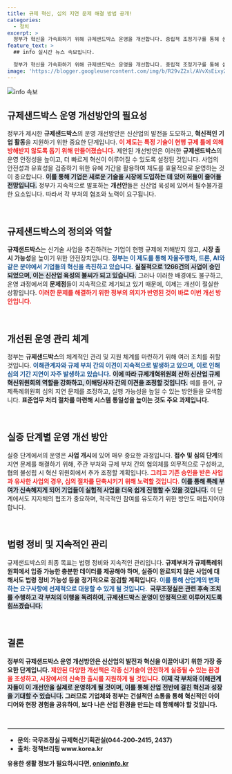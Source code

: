 ```yaml
---
title: 규제 혁신, 심의 지연 문제 해결 방법 공개!
categories:
  - 정치
excerpt: >
  정부가 혁신을 가속화하기 위해 규제샌드박스 운영을 개선합니다. 중립적 조정기구를 통해 심의 지연을 없애고 신산업 지원을 강화하며, 기업들이 보다 신속하게 시장에 진입할 수 있도록 합니다.
feature_text: >
  ## info 실시간 뉴스 속보입니다.

  정부가 혁신을 가속화하기 위해 규제샌드박스 운영을 개선합니다. 중립적 조정기구를 통해 심의 지연을 없애고 신산업 지원을 강화하며, 기업들이 보다 신속하게 시장에 진입할 수 있도록 합니다.
image: 'https://blogger.googleusercontent.com/img/b/R29vZ2xl/AVvXsEixyZcFfHzMRdzZMjFBmAUKJYCLCGyLL1o632UiGVXcaFdKo_bkvkuCioo0uUKlGfBVcT3P84aROyZIXSBEx3Aw5nCQ3pTgDom1WDC4m8eifvWiAmWEEVb4x6G_l8C0QH225ldMjyaFvpxGEBGNO37VmDTDMHGhJPq73UglMfDca1-0aw/s1600/blogspot.png'
---
```


<p><img src="https://blogger.googleusercontent.com/img/b/R29vZ2xl/AVvXsEixyZcFfHzMRdzZMjFBmAUKJYCLCGyLL1o632UiGVXcaFdKo_bkvkuCioo0uUKlGfBVcT3P84aROyZIXSBEx3Aw5nCQ3pTgDom1WDC4m8eifvWiAmWEEVb4x6G_l8C0QH225ldMjyaFvpxGEBGNO37VmDTDMHGhJPq73UglMfDca1-0aw/s1600/blogspot.png" alt="info 속보" /></p>

<h2 data-ke-size="size26">규제샌드박스 운영 개선방안의 필요성</h2>

<p data-ke-size="size16">정부가 제시한 <b>규제샌드박스</b>의 운영 개선방안은 신산업의 발전을 도모하고, <b>혁신적인 기업 활동</b>을 지원하기 위한 중요한 단계입니다. <b><span style="color: #ee2323;">이 제도는 특정 기술이 현행 규제 틀에 의해 방해받지 않도록 돕기 위해 만들어졌습니다.</span></b> 제안된 개선방안은 이러한 <b>규제샌드박스</b>의 운영 안정성을 높이고, 더 빠르게 혁신이 이루어질 수 있도록 설정된 것입니다. 사업의 안전성과 유효성을 검증하기 위한 유예 기간을 활용하여 제도를 효율적으로 운영하는 것이 중요합니다. <b><span style="background-color: #21538527;">이를 통해 기업은 새로운 기술을 시장에 도입하는 데 있어 허들이 줄어들 전망입니다.</span></b> 정부가 지속적으로 발표하는 <b>개선안</b>들은 신산업 육성에 있어서 필수불가결한 요소입니다. 따라서 각 부처의 협조와 노력이 요구됩니다.</p>

<p data-ke-size="size16">&nbsp;</p>

<h2 data-ke-size="size26">규제샌드박스의 정의와 역할</h2>

<p data-ke-size="size16"><b>규제샌드박스</b>는 신기술 사업을 추진하려는 기업이 현행 규제에 저해받지 않고, <b>시장 출시 가능성</b>을 높이기 위한 안전장치입니다. <b><span style="color: #1a5490;">정부는 이 제도를 통해 자율주행차, 드론, AI와 같은 분야에서 기업들의 혁신을 촉진하고 있습니다.</span></b> <b><span style="background-color: #21538527;">실질적으로 1266건의 사업이 승인되었으며, 이는 신산업 육성의 불씨가 되고 있습니다.</span></b> 그러나 이러한 배경에도 불구하고, 운영 과정에서의 <b>문제점</b>들이 지속적으로 제기되고 있기 때문에, 이제는 개선이 절실한 상황입니다. <b><span style="color: #ee2323;">이러한 문제를 해결하기 위한 정부의 의지가 반영된 것이 바로 이번 개선 방안입니다.</span></b></p>

<p data-ke-size="size16">&nbsp;</p>

<h2 data-ke-size="size26">개선된 운영 관리 체계 </h2>

<p data-ke-size="size16">정부는 <b>규제샌드박스</b>의 체계적인 관리 및 지원 체계를 마련하기 위해 여러 조치를 취할 것입니다. <b><span style="color: #1a5490;">이해관계자와 규제 부처 간의 이견이 지속적으로 발생하고 있으며, 이로 인해 <b>심의 기간 지연</b>이 자주 발생하고 있습니다.</span></b> <b><span style="background-color: #21538527;">이에 따라 규제개혁위원회 산하 신산업 규제혁신위원회의 역할을 강화하고, 이해당사자 간의 이견을 조정할 것입니다.</span></b> 예를 들어, 규제특례위원회 심의 지연 문제를 조정하고, 실행 가능성을 높일 수 있는 방안들을 모색합니다. <b>표준업무 처리 절차를 마련해 시스템 통일성을 높이는 것도 주요 과제입니다.</b></p>

<p data-ke-size="size16">&nbsp;</p>

<h2 data-ke-size="size26">실증 단계별 운영 개선 방안</h2>

<p data-ke-size="size16">실증 단계에서의 운영은 <b>사업 개시</b>에 있어 매우 중요한 과정입니다. <b>접수 및 심의 단계</b>의 지연 문제를 해결하기 위해, 주관 부처와 규제 부처 간의 협의체를 의무적으로 구성하고, 협의 불성립 시 혁신 위원회에서 추가 조정할 계획입니다. <b><span style="color: #ee2323;">그리고 기존 승인을 받은 사업과 유사한 사업의 경우, 심의 절차를 단축시키기 위해 노력할 것입니다.</span></b> <b><span style="background-color: #21538527;">이를 통해 특례 부여가 신속해지게 되어 기업들이 실험적 사업을 더욱 쉽게 진행할 수 있을 것입니다.</span></b> 이 단계에서도 지자체의 협조가 중요하며, 적극적인 참여를 유도하기 위한 방안도 매듭지어야 합니다.</p>

<p data-ke-size="size16">&nbsp;</p>

<h2 data-ke-size="size26">법령 정비 및 지속적인 관리</h2>

<p data-ke-size="size16">규제샌드박스의 최종 목표는 법령 정비와 지속적인 관리입니다. <b>규제부처가 규제특례위원회에서 <b>입증 가능한 충분한 데이터</b>를 제공해야 하며, 실증이 완료되지 않은 사업에 대해서도 법령 정비 가능성 등을 정기적으로 점검할 계획입니다. <b><span style="color: #1a5490;">이를 통해 산업계의 변화하는 요구사항에 선제적으로 대응할 수 있게 될 것입니다. </span></b> <b><span style="background-color: #21538527;">국무조정실은 관련 후속 조치를 수행하고 각 부처의 이행을 독려하여, 규제샌드박스 운영이 안정적으로 이루어지도록 힘쓰겠습니다.</span></b></p>

<p data-ke-size="size16">&nbsp;</p>

<h2 data-ke-size="size26">결론</h2>

<p data-ke-size="size16">정부의 규제샌드박스 운영 개선방안은 <b>신산업</b>의 발전과 혁신을 이끌어내기 위한 가장 중요한 단계입니다. <b><span style="color: #ee2323;">제안된 다양한 개선책은 각종 신기술이 안전하게 실증될 수 있는 환경을 조성하고, 시장에서의 신속한 출시를 지원하게 될 것입니다.</span></b> <b><span style="background-color: #21538527;">이제 각 부처와 이해관계자들이 이 개선안을 실제로 운영하게 될 것이며, 이를 통해 산업 전반에 걸친 혁신과 성장을 기대할 수 있습니다.</span></b> 그러므로 기업체와 정부는 건설적인 소통을 통해 혁신적인 아이디어와 현장 경험을 공유하여, 보다 나은 산업 환경을 만드는 데 함께해야 할 것입니다.</p>

<p data-ke-size="size16">&nbsp;</p>

<hr style="height: 1px; border: 1px solid #ddd;">

<ul>
    <li>문의: 국무조정실 규제혁신기획관실(044-200-2415, 2437)</li>
    <li>출처: 정책브리핑 www.korea.kr</li>
</ul>
유용한 생활 정보가 필요하시다면, <a href="https://onioninfo.kr" rel="dofollow">onioninfo.kr</a>


